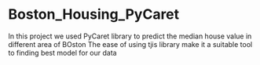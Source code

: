 # Boston_Housing_PyCaret
In this project we used PyCaret library to predict the median house value in different area of BOston
The ease of using tjis library make it a suitable tool to finding best model for our data
